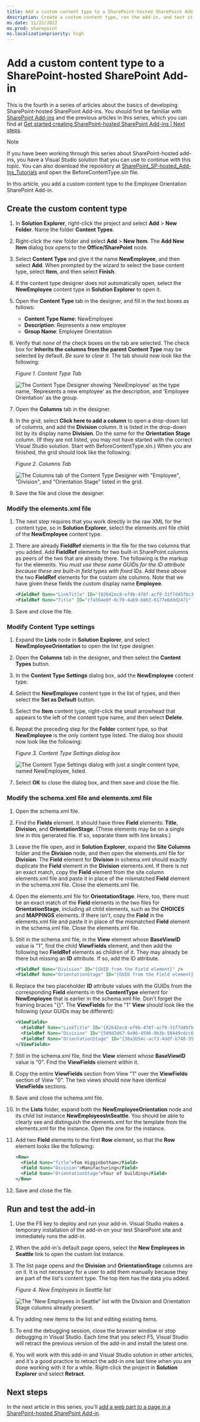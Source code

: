 ```yaml
---
title: Add a custom content type to a SharePoint-hosted SharePoint Add-in
description: Create a custom content type, run the add-in, and test it.
ms.date: 11/22/2022
ms.prod: sharepoint
ms.localizationpriority: high
---
```


# Add a custom content type to a SharePoint-hosted SharePoint Add-in

This is the fourth in a series of articles about the basics of developing SharePoint-hosted SharePoint Add-ins. You should first be familiar with [SharePoint Add-ins](sharepoint-add-ins.md) and the previous articles in this series, which you can find at [Get started creating SharePoint-hosted SharePoint Add-ins | Next steps](get-started-creating-sharepoint-hosted-sharepoint-add-ins.md#next-steps).

> [!NOTE]
> If you have been working through this series about SharePoint-hosted add-ins, you have a Visual Studio solution that you can use to continue with this topic. You can also download the repository at [SharePoint_SP-hosted_Add-Ins_Tutorials](https://github.com/OfficeDev/SharePoint_SP-hosted_Add-Ins_Tutorials) and open the BeforeContentType.sln file.

In this article, you add a custom content type to the Employee Orientation SharePoint Add-in.

## Create the custom content type

1. In **Solution Explorer**, right-click the project and select **Add** > **New Folder**. Name the folder **Content Types**.
1. Right-click the new folder and select **Add** > **New Item**. The **Add New Item** dialog box opens to the **Office/SharePoint** node.
1. Select **Content Type** and give it the name **NewEmployee**, and then select **Add**. When prompted by the wizard to select the base content type, select **Item**, and then select **Finish**.
1. If the content type designer does not automatically open, select the **NewEmployee** content type in **Solution Explorer** to open it.
1. Open the **Content Type** tab in the designer, and fill in the text boxes as follows:

    - **Content Type Name**: NewEmployee
    - **Description**: Represents a new employee
    - **Group Name**: Employee Orientation

1. Verify that *none* of the check boxes on the tab are selected. The check box for **Inherits the columns from the parent Content Type** may be selected by default. *Be sure to clear it.*  The tab should now look like the following:

    *Figure 1. Content Type Tab*

    ![The Content Type Designer showing 'NewEmployee' as the type name, 'Represents a new employee' as the description, and 'Employee Orientation' as the group.](../images/8a9768f4-315d-45c0-88d7-687dbf84495c.PNG)

1. Open the **Columns** tab in the designer.
1. In the grid, select **Click here to add a column** to open a drop-down list of columns, and add the **Division** column. It is listed in the drop-down list by its display name **Division**. Do the same for the **Orientation Stage** column. (If they are not listed, you may not have started with the correct Visual Studio solution. Start with BeforeContentType.sln.) When you are finished, the grid should look like the following:

    *Figure 2. Columns Tab*

    ![The Columns tab of the Content Type Designer with "Employee", "Division", and "Orientation Stage" listed in the grid.](../images/835e78b3-a073-45b2-b4ee-3f9be9d88495.PNG)

1. Save the file and close the designer.

### Modify the elements.xml file

1. The next step requires that you work directly in the raw XML for the content type, so in **Solution Explorer**, select the elements.xml file child of the **NewEmployee** content type.
1. There are already **FieldRef** elements in the file for the two columns that you added. Add **FieldRef** elements for two built-in SharePoint columns as peers of the two that are already there. The following is the markup for the elements. *You must use these same GUIDs for the ID attribute because these are built-in field types with fixed IDs.* Add these *above* the two **FieldRef** elements for the custom site columns. Note that we have given these fields the custom display name **Employee**.

    ```xml
    <FieldRef Name="LinkTitle" ID="{82642ec8-ef9b-478f-acf9-31f7d45fbc31}" DisplayName="Employee" />
    <FieldRef Name="Title" ID="{fa564e0f-0c70-4ab9-b863-0177e6ddd247}" DisplayName="Employee" />
    ```

1. Save and close the file.

### Modify Content Type settings

1. Expand the **Lists** node in **Solution Explorer**, and select **NewEmployeeOrientation** to open the list type designer.
1. Open the **Columns** tab in the designer, and then select the **Content Types** button.
1. In the **Content Type Settings** dialog box, add the **NewEmployee** content type.
1. Select the **NewEmployee** content type in the list of types, and then select the **Set as Default** button.
1. Select the **Item** content type, right-click the small arrowhead that appears to the left of the content type name, and then select **Delete**.
1. Repeat the preceding step for the **Folder** content type, so that **NewEmployee** is the only content type listed. The dialog box should now look like the following:

    *Figure 3. Content Type Settings dialog box*

    ![The Content Type Settings dialog with just a single content type, named NewEmployee, listed.](../images/b90699f4-40de-4f50-ad47-3e8773d0eb92.PNG)

1. Select **OK** to close the dialog box, and then save and close the file.

### Modify the schema.xml file and elements.xml file

1. Open the schema.xml file.
1. Find the **Fields** element. It should have three **Field** elements: **Title**, **Division**, and **OrientationStage**. (These elements may be on a single line in this generated file. If so, separate them with line breaks.)
1. Leave the file open, and in **Solution Explorer**, expand the **Site Columns** folder and the **Division** node, and then open the elements.xml file for **Division**. The **Field** element for **Division** in schema.xml should exactly duplicate the **Field** element in the **Division** elements.xml. If there is not an exact match, copy the **Field** element from the site column elements.xml file and paste it in place of the mismatched **Field** element in the schema.xml file. Close the elements.xml file.
1. Open the elements.xml file for **OrientationStage**. Here, too, there must be an exact match of the  **Field** elements in the two files for **OrientationStage**, including all child elements, such as the **CHOICES** and **MAPPINGS** elements. If there isn't, copy the **Field** in the elements.xml file and paste it in place of the mismatched **Field** element in the schema.xml file. Close the elements.xml file.
1. Still in the schema.xml file, in the **View** element whose **BaseViewID** value is "1", find the child **ViewFields** element, and then add the following two **FieldRef** elements as children of it. They may already be there but missing an **ID** attribute. If so, add the ID attribute.

    ```xml
    <FieldRef Name="Division" ID="{GUID from the Field element}" />
    <FieldRef Name="OrientationStage" ID="{GUID from the Field element}" />
    ```
    
1. Replace the two placeholder **ID** attribute values with the GUIDs from the corresponding **Field** elements in the **ContentType** element for **NewEmployee** that is earlier in the schema.xml file. Don't forget the framing braces "{}". The **ViewFields** for the "1" **View** should look like the following (your GUIDs may be different):

    ```xml
    <ViewFields>
      <FieldRef Name="LinkTitle" ID="{82642ec8-ef9b-478f-acf9-31f7d45fbc31}" DisplayName="Employee" />
      <FieldRef Name="Division" ID="{509d2d67-9a96-4596-9b3b-58449cdcc6ff}" />
      <FieldRef Name="OrientationStage" ID="{38a3b54c-acf3-4ddf-b748-55c7c28d4cc2}" />
    </ViewFields>
    ```

1. Still in the schema.xml file, find the **View** element whose **BaseViewID** value is "0". Find the **ViewFields** element within it.
1. Copy the entire **ViewFields** section from View "1" over the **ViewFields** section of View "0". The two views should now have identical **ViewFields** sections.
1. Save and close the schema.xml file.
1. In the **Lists** folder, expand both the **NewEmployeeOrientation** node and its child list instance **NewEmployeesInSeattle**. You should be able to clearly see and distinguish the elements.xml for the template from the elements.xml for the instance. Open the one for the instance.
1. Add two **Field** elements to the first **Row** element, so that the **Row** element looks like the following:

    ```xml
    <Row>
      <Field Name="Title">Tom Higginbotham</Field>
      <Field Name="Division">Manufacturing</Field>
      <Field Name="OrientationStage">Tour of building</Field>
    </Row>
    ```

1. Save and close the file.

## Run and test the add-in

1. Use the F5 key to deploy and run your add-in. Visual Studio makes a temporary installation of the add-in on your test SharePoint site and immediately runs the add-in.
1. When the add-in's default page opens, select the **New Employees in Seattle** link to open the custom list instance.
1. The list page opens and the **Division** and **OrientationStage** columns are on it. It is not necessary for a user to add them manually because they are part of the list's content type. The top item has the data you added.

    *Figure 4. New Employees in Seattle list*

    ![The "New Employees in Seattle" list with the Division and Orientation Stage columns already present.](../images/b654af45-663e-425c-b7c7-b8b5524cb316.PNG)

1. Try adding new items to the list and editing existing items.
1. To end the debugging session, close the browser window or stop debugging in Visual Studio. Each time that you select F5, Visual Studio will retract the previous version of the add-in and install the latest one.
1. You will work with this add-in and Visual Studio solution in other articles, and it's a good practice to retract the add-in one last time when you are done working with it for a while. Right-click the project in **Solution Explorer** and select **Retract**.

## Next steps

In the next article in this series, you'll [add a web part to a page in a SharePoint-hosted SharePoint Add-in](add-a-web-part-to-a-page-in-a-sharepoint-hosted-sharepoint-add-in.md).
